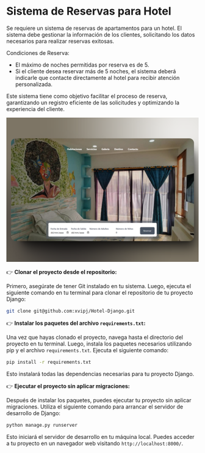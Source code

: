 # Sistema de Reservas para Hotel

Se requiere un sistema de reservas de apartamentos para un hotel. El sistema debe gestionar la información de los clientes, solicitando los datos necesarios para realizar reservas exitosas.

Condiciones de Reserva:

- El máximo de noches permitidas por reserva es de 5.
- Si el cliente desea reservar más de 5 noches, el sistema deberá indicarle que contacte directamente al hotel para recibir atención personalizada.

Este sistema tiene como objetivo facilitar el proceso de reserva, garantizando un registro eficiente de las solicitudes y optimizando la experiencia del cliente.

![""](soo.png)

👉 **Clonar el proyecto desde el repositorio:**

Primero, asegúrate de tener Git instalado en tu sistema. Luego, ejecuta el siguiente comando en tu terminal para clonar el repositorio de tu proyecto Django:

```bash
git clone git@github.com:xvipj/Hotel-Django.git
```

👉 **Instalar los paquetes del archivo `requirements.txt`:**

Una vez que hayas clonado el proyecto, navega hasta el directorio del proyecto en tu terminal. Luego, instala los paquetes necesarios utilizando pip y el archivo `requirements.txt`. Ejecuta el siguiente comando:

```bash
pip install -r requirements.txt
```

Esto instalará todas las dependencias necesarias para tu proyecto Django.

👉 **Ejecutar el proyecto sin aplicar migraciones:**

Después de instalar los paquetes, puedes ejecutar tu proyecto sin aplicar migraciones. Utiliza el siguiente comando para arrancar el servidor de desarrollo de Django:

```bash
python manage.py runserver
```

Esto iniciará el servidor de desarrollo en tu máquina local. Puedes acceder a tu proyecto en un navegador web visitando `http://localhost:8000/`.
